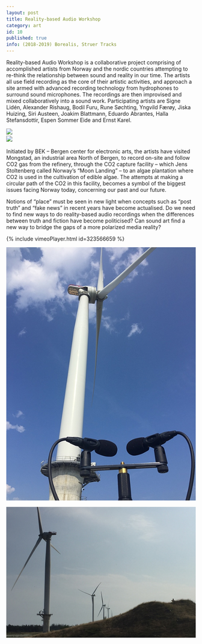 ```yaml
---
layout: post
title: Reality-based Audio Workshop
category: art
id: 10
published: true
info: (2018-2019) Borealis, Struer Tracks
---
```

Reality-based Audio Workshop is a collaborative project comprising of accomplished artists from Norway and the nordic countries attempting to re-think the relationship between sound and reality in our time. The artists all use field recording as the core of their artistic activities, and approach a site armed with advanced recording technology from hydrophones to surround sound microphones. The recordings are then improvised and mixed collaboratively into a sound work. Participating artists are Signe Lidén, Alexander Rishaug, Bodil Furu, Rune Søchting, Yngvild Færøy, Jiska Huizing, Siri Austeen, Joakim Blattmann, Eduardo Abrantes, Halla Stefansdottir, Espen Sommer Eide and Ernst Karel.  
  
![](https://bek.no/wp-content/uploads/2018/08/DSC02963-1200x900.jpg)  
![](https://bek.no/wp-content/uploads/2018/08/DSC03015-e1534942288932-1200x900.jpg)  
  
Initiated by BEK – Bergen center for electronic arts, the artists have visited Mongstad, an industrial area North of Bergen, to record on-site and follow CO2 gas from the refinery, through the CO2 capture facility – which Jens Stoltenberg called Norway’s “Moon Landing” – to an algae plantation where CO2 is used in the cultivation of edible algae. The attempts at making a circular path of the CO2 in this facility, becomes a symbol of the biggest issues facing Norway today, concerning our past and our future.  
  
Notions of “place” must be seen in new light when concepts such as “post truth” and “fake news” in recent years have become actualised. Do we need to find new ways to do reality-based audio recordings when the differences between truth and fiction have become politicised? Can sound art find a new way to bridge the gaps of a more polarized media reality?  
  
{% include vimeoPlayer.html id=323566659 %}  
  
![IMG_5302.JPG](images/blobs/IMG_5302.JPG)  
  
![IMG_5310_1.JPG](images/blobs/IMG_5310_1.JPG)